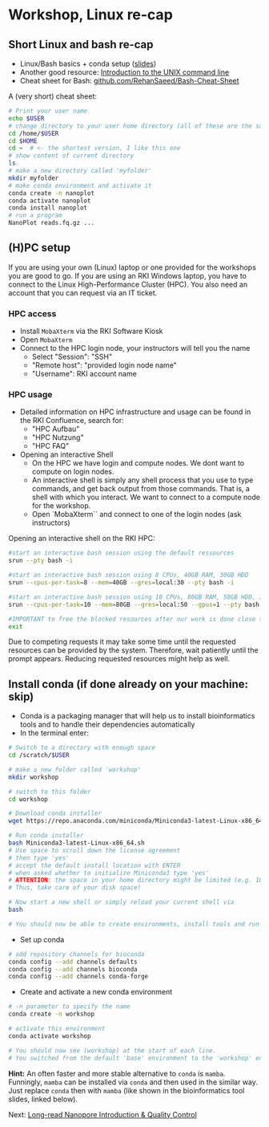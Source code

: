 # Workshop, Linux re-cap

## Short Linux and bash re-cap

* Linux/Bash basics + conda setup ([slides](https://docs.google.com/presentation/d/14xELo7lDbd-FYuy144ZDK1tV_ZBdBYun_COelrKYWps/edit?usp=sharing))
* Another good resource: [Introduction to the UNIX command line](https://ngs-docs.github.io/2021-august-remote-computing/introduction-to-the-unix-command-line.html)
* Cheat sheet for Bash: [github.com/RehanSaeed/Bash-Cheat-Sheet](https://github.com/RehanSaeed/Bash-Cheat-Sheet)

A (very short) cheat sheet:
```bash
# Print your user name
echo $USER
# change directory to your user home directory (all of these are the same)
cd /home/$USER
cd $HOME
cd ~  # <- the shortest version, I like this one
# show content of current directory
ls
# make a new directory called 'myfolder'
mkdir myfolder
# make conda environment and activate it
conda create -n nanoplot
conda activate nanoplot
conda install nanoplot
# run a program
NanoPlot reads.fq.gz ...
```

## (H)PC setup

If you are using your own (Linux) laptop or one provided for the workshops you are good to go. If you are using an RKI Windows laptop, you have to connect to the Linux High-Performance Cluster (HPC). You also need an account that you can request via an IT ticket. 

### HPC access

* Install `MobaXterm` via the RKI Software Kiosk
* Open `MobaXterm`
* Connect to the HPC login node, your instructors will tell you the name
    * Select "Session": "SSH"
    * "Remote host": "provided login node name" 
    * "Username": RKI account name

### HPC usage

* Detailed information on HPC infrastructure and usage can be found in the RKI Confluence, search for:
    * "HPC Aufbau"
    * "HPC Nutzung"
    * "HPC FAQ"
* Opening an interactive Shell
    * On the HPC we have login and compute nodes. We dont want to compute on login nodes.
    * An interactive shell is simply any shell process that you use to type commands, and get back output from those commands. That is, a shell with which you interact. We want to connect to a compute node for the workshop.
    * Open `MobaXterm`` and connect to one of the login nodes (ask instructors)

Opening an interactive shell on the RKI HPC:
```sh
#start an interactive bash session using the default ressources
srun --pty bash -i

#start an interactive bash session using 8 CPUs, 40GB RAM, 30GB HDD
srun --cpus-per-task=8 --mem=40GB --gres=local:30 --pty bash -i

#start an interactive bash session using 10 CPUs, 80GB RAM, 50GB HDD, 1GPU
srun --cpus-per-task=10 --mem=80GB --gres=local:50 --gpus=1 --pty bash -i

#IMPORTANT to free the blocked resources after our work is done close the interactive shell via:
exit
```
Due to competing requests it may take some time until the requested resources can be provided by the system. Therefore, wait patiently until the prompt appears. Reducing requested resources might help as well.


## Install conda (if done already on your machine: skip)

* Conda is a packaging manager that will help us to install bioinformatics tools and to handle their dependencies automatically
* In the terminal enter:

```bash
# Switch to a directory with enough space
cd /scratch/$USER

# make a new folder called 'workshop'
mkdir workshop

# switch to this folder
cd workshop

# Download conda installer
wget https://repo.anaconda.com/miniconda/Miniconda3-latest-Linux-x86_64.sh 

# Run conda installer
bash Miniconda3-latest-Linux-x86_64.sh
# Use space to scroll down the license agreement
# then type 'yes'
# accept the default install location with ENTER
# when asked whether to initialize Miniconda3 type 'yes'
# ATTENTION: the space in your home directory might be limited (e.g. 10 GB) and per default conda installs tools into ~/.conda/envs
# Thus, take care of your disk space! 

# Now start a new shell or simply reload your current shell via
bash

# You should now be able to create environments, install tools and run them
```

* Set up conda

```bash
# add repository channels for bioconda
conda config --add channels defaults
conda config --add channels bioconda
conda config --add channels conda-forge
```

* Create and activate a new conda environment

```bash
# -n parameter to specify the name
conda create -n workshop

# activate this environment
conda activate workshop

# You should now see (workshop) at the start of each line.
# You switched from the default 'base' environment to the 'workshop' environment.
```

__Hint:__ An often faster and more stable alternative to `conda` is `mamba`. Funningly, `mamba` can be installed via `conda` and then used in the similar way. Just replace `conda` then with `mamba` (like shown in the bioinformatics tool slides, linked below).

Next: [Long-read Nanopore Introduction & Quality Control](nanopore.md)
